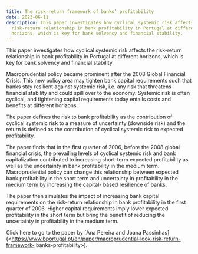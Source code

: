 ```yaml
---
title: The risk-return framework of banks’ profitability
date: 2023-06-11
description: This paper investigates how cyclical systemic risk affects the
  risk-return relationship in bank profitability in Portugal at different
  horizons, which is key for bank solvency and financial stability.
---
```

This paper investigates how cyclical systemic risk affects the risk-return relationship in bank
profitability in Portugal at different horizons, which is key for bank solvency and financial
stability.


Macroprudential policy became prominent after the 2008 Global Financial Crisis. This new
policy area may tighten bank capital requirements such that banks stay resilient against
systemic risk, i.e. any risk that threatens financial stability and could spill over to the economy.
Systemic risk is often cyclical, and tightening capital requirements today entails costs and
benefits at different horizons.


The paper defines the risk to bank profitability as the contribution of cyclical systemic risk to a
measure of uncertainty (downside risk) and the return is defined as the contribution of cyclical
systemic risk to expected profitability.


The paper finds that in the first quarter of 2006, before the 2008 global financial crisis, the
prevailing levels of cyclical systemic risk and bank capitalization contributed to increasing
short-term expected profitability as well as the uncertainty in bank profitability in the medium
term. Macroprudential policy can change this relationship between expected bank profitability
in the short term and uncertainty in profitability in the medium term by increasing the capital-
based resilience of banks.


The paper then simulates the impact of increasing bank capital requirements on the risk-return
relationship in bank profitability in the first quarter of 2006. Higher capital requirements imply
lower expected profitability in the short term but bring the benefit of reducing the uncertainty
in profitability in the medium term.


Click here to go to the paper by [Ana Pereira and Joana Passinhas](<https://www.bportugal.pt/en/paper/macroprudential-look-risk-return-framework-
banks-profitability>).